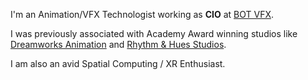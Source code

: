 I'm an Animation/VFX Technologist working as **CIO** at [BOT VFX](https://botvfx.com). 

I was previously associated with Academy Award winning studios like [Dreamworks Animation](https://dreamworks.com) and [Rhythm & Hues Studios](https://rhythm.com).

I am also an avid Spatial Computing / XR Enthusiast.


<!--
**aka-anoop/aka-anoop** is a ✨ _special_ ✨ repository because its `README.md` (this file) appears on your GitHub profile.

Here are some ideas to get you started:

- 🔭 I’m currently working on ...
- 🌱 I’m currently learning ...
- 👯 I’m looking to collaborate on ...
- 🤔 I’m looking for help with ...
- 💬 Ask me about ...
- 📫 How to reach me: ...
- 😄 Pronouns: ...
- ⚡ Fun fact: ...
-->
